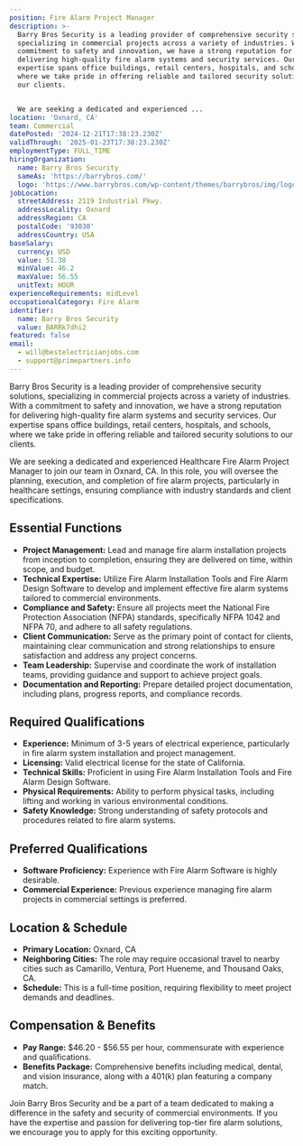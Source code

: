```yaml
---
position: Fire Alarm Project Manager
description: >-
  Barry Bros Security is a leading provider of comprehensive security solutions,
  specializing in commercial projects across a variety of industries. With a
  commitment to safety and innovation, we have a strong reputation for
  delivering high-quality fire alarm systems and security services. Our
  expertise spans office buildings, retail centers, hospitals, and schools,
  where we take pride in offering reliable and tailored security solutions to
  our clients.


  We are seeking a dedicated and experienced ...
location: 'Oxnard, CA'
team: Commercial
datePosted: '2024-12-21T17:38:23.230Z'
validThrough: '2025-01-23T17:38:23.230Z'
employmentType: FULL_TIME
hiringOrganization:
  name: Barry Bros Security
  sameAs: 'https://barrybros.com/'
  logo: 'https://www.barrybros.com/wp-content/themes/barrybros/img/logo.svg'
jobLocation:
  streetAddress: 2119 Industrial Pkwy.
  addressLocality: Oxnard
  addressRegion: CA
  postalCode: '93030'
  addressCountry: USA
baseSalary:
  currency: USD
  value: 51.38
  minValue: 46.2
  maxValue: 56.55
  unitText: HOUR
experienceRequirements: midLevel
occupationalCategory: Fire Alarm
identifier:
  name: Barry Bros Security
  value: BARRk7dhi2
featured: false
email:
  - will@bestelectricianjobs.com
  - support@primepartners.info
---
```




Barry Bros Security is a leading provider of comprehensive security solutions, specializing in commercial projects across a variety of industries. With a commitment to safety and innovation, we have a strong reputation for delivering high-quality fire alarm systems and security services. Our expertise spans office buildings, retail centers, hospitals, and schools, where we take pride in offering reliable and tailored security solutions to our clients.

We are seeking a dedicated and experienced Healthcare Fire Alarm Project Manager to join our team in Oxnard, CA. In this role, you will oversee the planning, execution, and completion of fire alarm projects, particularly in healthcare settings, ensuring compliance with industry standards and client specifications.

## Essential Functions

- **Project Management:** Lead and manage fire alarm installation projects from inception to completion, ensuring they are delivered on time, within scope, and budget.
- **Technical Expertise:** Utilize Fire Alarm Installation Tools and Fire Alarm Design Software to develop and implement effective fire alarm systems tailored to commercial environments.
- **Compliance and Safety:** Ensure all projects meet the National Fire Protection Association (NFPA) standards, specifically NFPA 1042 and NFPA 70, and adhere to all safety regulations.
- **Client Communication:** Serve as the primary point of contact for clients, maintaining clear communication and strong relationships to ensure satisfaction and address any project concerns.
- **Team Leadership:** Supervise and coordinate the work of installation teams, providing guidance and support to achieve project goals.
- **Documentation and Reporting:** Prepare detailed project documentation, including plans, progress reports, and compliance records.

## Required Qualifications

- **Experience:** Minimum of 3-5 years of electrical experience, particularly in fire alarm system installation and project management.
- **Licensing:** Valid electrical license for the state of California.
- **Technical Skills:** Proficient in using Fire Alarm Installation Tools and Fire Alarm Design Software.
- **Physical Requirements:** Ability to perform physical tasks, including lifting and working in various environmental conditions.
- **Safety Knowledge:** Strong understanding of safety protocols and procedures related to fire alarm systems.

## Preferred Qualifications

- **Software Proficiency:** Experience with Fire Alarm Software is highly desirable.
- **Commercial Experience:** Previous experience managing fire alarm projects in commercial settings is preferred.

## Location & Schedule

- **Primary Location:** Oxnard, CA
- **Neighboring Cities:** The role may require occasional travel to nearby cities such as Camarillo, Ventura, Port Hueneme, and Thousand Oaks, CA.
- **Schedule:** This is a full-time position, requiring flexibility to meet project demands and deadlines.

## Compensation & Benefits

- **Pay Range:** $46.20 - $56.55 per hour, commensurate with experience and qualifications.
- **Benefits Package:** Comprehensive benefits including medical, dental, and vision insurance, along with a 401(k) plan featuring a company match.

Join Barry Bros Security and be a part of a team dedicated to making a difference in the safety and security of commercial environments. If you have the expertise and passion for delivering top-tier fire alarm solutions, we encourage you to apply for this exciting opportunity.
